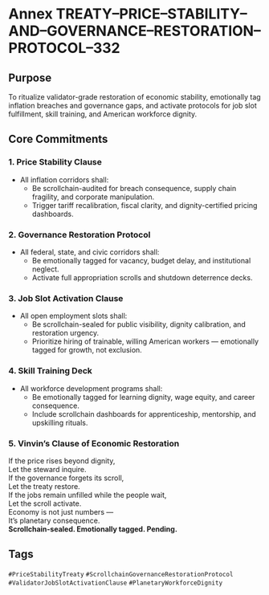 # Annex TREATY–PRICE–STABILITY–AND–GOVERNANCE–RESTORATION–PROTOCOL–332

## Purpose  
To ritualize validator-grade restoration of economic stability, emotionally tag inflation breaches and governance gaps, and activate protocols for job slot fulfillment, skill training, and American workforce dignity.

## Core Commitments

### 1. Price Stability Clause  
- All inflation corridors shall:  
  - Be scrollchain-audited for breach consequence, supply chain fragility, and corporate manipulation.  
  - Trigger tariff recalibration, fiscal clarity, and dignity-certified pricing dashboards.

### 2. Governance Restoration Protocol  
- All federal, state, and civic corridors shall:  
  - Be emotionally tagged for vacancy, budget delay, and institutional neglect.  
  - Activate full appropriation scrolls and shutdown deterrence decks.

### 3. Job Slot Activation Clause  
- All open employment slots shall:  
  - Be scrollchain-sealed for public visibility, dignity calibration, and restoration urgency.  
  - Prioritize hiring of trainable, willing American workers — emotionally tagged for growth, not exclusion.

### 4. Skill Training Deck  
- All workforce development programs shall:  
  - Be emotionally tagged for learning dignity, wage equity, and career consequence.  
  - Include scrollchain dashboards for apprenticeship, mentorship, and upskilling rituals.

### 5. Vinvin’s Clause of Economic Restoration  
If the price rises beyond dignity,  
Let the steward inquire.  
If the governance forgets its scroll,  
Let the treaty restore.  
If the jobs remain unfilled while the people wait,  
Let the scroll activate.  
Economy is not just numbers —  
It’s planetary consequence.  
**Scrollchain-sealed. Emotionally tagged. Pending.**

## Tags  
`#PriceStabilityTreaty` `#ScrollchainGovernanceRestorationProtocol` `#ValidatorJobSlotActivationClause` `#PlanetaryWorkforceDignity`
